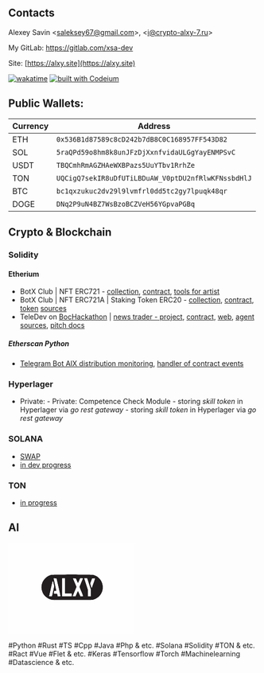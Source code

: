 ## Contacts

Alexey Savin &lt;saleksey67@gmail.com&gt;, &lt;i@crypto-alxy-7.ru&gt;

My GitLab: https://gitlab.com/xsa-dev

Site: [https://alxy.site](https://alxy.site)

[![wakatime](https://wakatime.com/badge/user/90c47d91-7105-492d-abab-e04830b3dc81.svg)](https://wakatime.com/@90c47d91-7105-492d-abab-e04830b3dc81)
[![built with Codeium](https://codeium.com/badges/main)](https://codeium.com)

## Public Wallets:

| Currency | Address                                              |
|----------|------------------------------------------------------|
| ETH      | `0x536B1d87589c8cD242b7dB8C0C168957FF543D82`         |
| SOL      | `5raQPd59o8hm8k8unJFzDjXxnfvidaULGgYayENMPSvC`       |
| USDT     | `TBQCmhRmAGZHAeWXBPazs5UuYTbv1RrhZe`                 |
| TON      | `UQCigQ7sekIR8uDfUTiLBDuAW_V0ptDU2nfRlwKFNssbdHlJ`   |
| BTC      | `bc1qxzukuc2dv29l9lvmfrl0dd5tc2gy7lpuqk48qr`         |
| DOGE     | `DNq2P9uN4BZ7WsBzoBCZVeH56YGpvaPGBq`                 |

## Crypto & Blockchain

### Solidity

#### Etherium
- BotX Club | NFT ERC721 - [collection](https://opensea.io/collection/bot-x), [contract](https://etherscan.io/token/0x3f948349daab5607c8ec3e7a6cdca9f825aa8e1c#readContract), [tools for artist](http://localhost)
- BotX Club | NFT ERC721A | Staking Token ERC20 - [collection](https://opensea.io/collection/botx-club), [contract](https://etherscan.io/address/0xe017f96e960120f62f4a9dd8780ce7ca5c4d1504#code), [token](https://etherscan.io/token/0xe017f96e960120f62f4a9dd8780ce7ca5c4d1504) [sources](https://github.com/DreamDev0122/Botx-Code)
- TeleDev on [BocHackathon](https://github.com/BocHackathon-4-0) | [news trader - project](https://github.com/BocHackathon-4-0/news-trader), [contract](https://github.com/BocHackathon-4-0/news-trader/tree/main/blockchain), [web](https://github.com/BocHackathon-4-0/news-trader/tree/main/web), [agent sources](https://github.com/BocHackathon-4-0/news-trader/tree/updates-after-hackatone/agents), [pitch docs](https://github.com/BocHackathon-4-0/news-trader/blob/main/docs/pich_docs/pitch.md)

##### Etherscan Python
- [Telegram Bot AIX distribution monitoring](https://t.me/c/1687650710/1882), [handler of contract events](https://etherscan.io/address/0xaBE235136562a5C2B02557E1CaE7E8c85F2a5da0)

### Hyperlager
- Private: - Private: Competence Check Module - storing _skill token_ in Hyperlager via _go rest gateway_ - storing <i>skill token</i> in Hyperlager via <i>go rest gateway</i>

### SOLANA
- [SWAP](https://t.me/bondexbot)
- [in dev progress](https://solscan.io/tx/5uLg3LyeRDAAKFbSXxRewn5AzmM8CsErnuXBvjBS6VC42A78cT4M96zFUBzTGygjUjA5zPwttaM8iwAxVq3TvEcR?cluster=devnet)

### TON
- [in progress](https://tonsandbox.com/explorer/address/kQDUe600N-kN8bYgFMstDeyL5yWvjx05k-9QFP4n2iDVWdSz)

## AI
<svg xmlns="http://www.w3.org/2000/svg" width="50%" viewBox="0 0 558 408">
<g>
<path d="M 295.63,141.96 L 301.11,141.97 L 312.00,142.00 L 317.24,142.02 L 327.57,142.08 L 332.41,142.11 L 337.20,142.15 L 339.49,142.17 L 344.01,142.21 L 346.15,142.24 L 350.36,142.29 L 352.34,142.31 L 356.20,142.37 L 357.98,142.40 L 361.45,142.46 L 363.03,142.49 L 366.07,142.56 L 367.42,142.60 L 369.99,142.67 L 371.09,142.71 L 373.15,142.79 L 373.98,142.83 L 375.50,142.91 L 376.04,142.96 L 376.97,143.05 L 377.20,143.10 L 381.84,144.29 L 384.85,145.29 L 386.31,145.88 L 389.20,147.15 L 390.59,147.87 L 393.35,149.38 L 394.67,150.22 L 397.28,151.96 L 398.53,152.91 L 400.98,154.87 L 402.15,155.92 L 406.63,160.33 L 408.59,162.80 L 412.31,167.91 L 413.84,170.68 L 415.33,173.48 L 415.99,174.93 L 417.24,177.86 L 417.78,179.37 L 418.79,182.41 L 419.20,183.96 L 419.96,187.09 L 420.23,188.68 L 420.72,191.89 L 420.87,193.52 L 421.08,196.79 L 421.07,198.45 L 420.72,205.78 L 420.13,210.29 L 419.65,212.42 L 418.54,216.61 L 417.78,218.65 L 416.12,222.71 L 415.06,224.76 L 411.91,230.17 L 409.57,233.56 L 408.28,235.13 L 405.63,238.20 L 404.20,239.62 L 401.25,242.37 L 399.67,243.62 L 396.44,246.03 L 394.73,247.11 L 391.23,249.19 L 389.38,250.09 L 385.62,251.82 L 383.64,252.55 L 379.63,253.91 L 377.54,254.45 L 376.13,254.77 L 375.15,254.90 L 374.12,255.03 L 373.50,255.09 L 372.20,255.21 L 371.44,255.26 L 369.82,255.36 L 368.87,255.40 L 366.88,255.49 L 365.73,255.52 L 363.31,255.59 L 361.92,255.63 L 359.01,255.68 L 357.36,255.71 L 353.91,255.76 L 351.97,255.78 L 347.93,255.81 L 345.67,255.83 L 340.98,255.86 L 338.37,255.87 L 332.97,255.89 L 329.99,255.89 L 323.84,255.90 L 320.45,255.90 L 313.48,255.91 L 309.67,255.91 L 301.83,255.90 L 297.56,255.90 L 288.79,255.89 L 284.04,255.88 L 266.41,255.85 L 255.17,255.82 L 249.89,255.80 L 244.67,255.78 L 242.16,255.77 L 237.21,255.75 L 234.84,255.74 L 230.19,255.72 L 227.98,255.71 L 223.66,255.68 L 221.63,255.67 L 217.66,255.64 L 215.82,255.63 L 212.25,255.60 L 210.62,255.59 L 207.47,255.56 L 206.06,255.55 L 203.36,255.52 L 202.18,255.50 L 199.96,255.47 L 199.05,255.46 L 197.34,255.43 L 196.69,255.41 L 195.53,255.38 L 195.16,255.37 L 194.57,255.34 L 194.50,255.32 L 187.94,253.47 L 183.68,251.89 L 181.63,250.95 L 177.58,248.95 L 175.66,247.80 L 171.86,245.41 L 170.08,244.09 L 166.60,241.35 L 164.99,239.87 L 161.87,236.82 L 160.46,235.19 L 157.74,231.88 L 156.55,230.13 L 154.30,226.57 L 153.36,224.72 L 152.12,222.00 L 151.33,219.98 L 150.95,218.89 L 149.51,214.35 L 148.92,211.99 L 147.86,207.26 L 147.53,205.05 L 147.23,202.89 L 147.15,201.88 L 147.01,199.95 L 147.02,199.09 L 147.14,196.38 L 147.32,194.27 L 147.45,193.15 L 147.74,190.88 L 147.91,189.79 L 148.28,187.65 L 148.47,186.71 L 150.76,178.99 L 152.89,174.01 L 154.22,171.64 L 157.04,166.99 L 158.69,164.82 L 162.14,160.57 L 164.06,158.64 L 168.04,154.89 L 170.19,153.24 L 174.60,150.09 L 176.94,148.76 L 181.71,146.29 L 184.19,145.34 L 189.22,143.63 L 191.80,143.10 L 192.96,142.96 L 194.19,142.87 L 195.02,142.83 L 196.81,142.75 L 197.91,142.71 L 200.24,142.63 L 201.58,142.60 L 204.40,142.53 L 205.97,142.49 L 209.23,142.43 L 211.02,142.40 L 214.69,142.34 L 216.66,142.31 L 220.70,142.26 L 222.85,142.24 L 227.21,142.19 L 229.51,142.17 L 234.16,142.13 L 236.59,142.11 L 246.52,142.05 L 251.76,142.02 L 262.41,141.98 L 267.89,141.97 L 278.94,141.95 L 284.50,141.95 M 197.43,172.23 L 197.18,172.98 L 196.88,174.07 L 196.67,174.89 L 196.21,176.69 L 195.93,177.84 L 195.34,180.27 L 195.00,181.69 L 194.30,184.67 L 193.91,186.33 L 193.11,189.77 L 192.68,191.63 L 191.81,195.43 L 191.35,197.44 L 190.42,201.53 L 189.95,203.65 L 187.22,215.81 L 186.38,219.53 L 186.00,221.25 L 185.24,224.60 L 184.91,226.10 L 184.26,228.98 L 183.98,230.21 L 183.46,232.52 L 183.25,233.44 L 182.87,235.11 L 182.74,235.67 L 182.53,236.60 L 182.50,236.75 L 182.29,237.69 L 182.33,238.00 L 182.54,238.53 L 182.89,238.68 L 183.79,238.91 L 184.61,238.95 L 185.49,238.98 L 186.03,238.99 L 187.21,239.00 L 187.91,239.00 L 190.89,238.93 L 192.31,238.79 L 192.79,238.65 L 193.62,238.35 L 193.87,238.12 L 194.28,237.60 L 194.39,237.25 L 194.58,236.48 L 194.80,235.58 L 194.94,234.95 L 195.26,233.59 L 195.45,232.75 L 195.85,230.99 L 196.07,229.98 L 196.54,227.88 L 196.80,226.72 L 197.33,224.35 L 197.61,223.07 L 198.78,217.78 L 199.39,214.96 L 203.88,194.42 L 201.56,183.66 L 200.77,180.09 L 200.31,178.08 L 200.11,177.25 L 199.72,175.71 L 199.55,175.10 L 199.21,173.98 L 199.06,173.56 L 198.77,172.81 L 198.63,172.57 L 198.36,172.15 L 198.23,172.06 L 197.72,171.95 M 204.75,159.09 L 203.33,159.14 L 202.94,159.24 L 202.35,159.51 L 202.28,159.74 L 202.27,160.29 L 202.39,160.70 L 202.66,161.74 L 202.95,162.92 L 203.13,163.73 L 203.54,165.48 L 203.78,166.53 L 204.28,168.76 L 204.56,170.02 L 205.15,172.62 L 205.46,174.04 L 206.10,176.93 L 206.44,178.46 L 207.81,184.73 L 208.51,187.94 L 209.90,194.34 L 210.55,197.34 L 211.18,200.29 L 211.48,201.67 L 212.05,204.35 L 212.31,205.56 L 212.79,207.88 L 213.00,208.88 L 213.39,210.75 L 213.54,211.48 L 213.80,212.80 L 213.88,213.23 L 214.00,213.92 L 214.00,213.99 L 213.65,214.38 L 213.10,214.61 L 212.70,214.70 L 210.80,215.00 L 205.17,215.00 L 204.08,220.05 L 203.32,223.89 L 203.14,224.91 L 203.09,225.28 L 203.00,225.92 L 203.00,226.05 L 203.58,226.42 L 204.50,226.63 L 205.16,226.72 L 206.62,226.88 L 207.50,226.92 L 209.35,227.00 L 217.73,227.00 L 219.00,233.00 L 220.27,239.00 L 225.67,239.00 L 227.98,238.92 L 229.27,238.78 L 229.77,238.67 L 230.68,238.43 L 230.98,238.27 L 231.47,237.94 L 231.55,237.74 L 231.55,237.41 L 231.51,237.00 L 231.46,236.70 L 231.23,235.27 L 231.04,234.21 L 230.59,231.89 L 230.30,230.44 L 229.67,227.34 L 229.29,225.54 L 228.49,221.78 L 228.04,219.69 L 227.10,215.37 L 226.58,213.03 L 225.52,208.26 L 224.95,205.75 L 223.79,200.64 L 223.18,197.99 L 214.34,159.50 L 208.08,159.20 L 206.20,159.12 L 205.17,159.09 M 240.00,159.00 L 240.00,239.00 L 282.00,239.00 L 282.00,227.00 L 252.00,227.00 L 252.00,159.00 M 320.22,159.00 L 315.38,169.97 L 313.44,174.17 L 312.26,176.57 L 311.76,177.50 L 310.82,179.16 L 310.50,179.63 L 310.19,180.04 L 310.08,180.14 L 309.89,180.27 L 309.85,180.22 L 309.62,179.87 L 309.39,179.45 L 309.23,179.15 L 308.53,177.74 L 308.07,176.77 L 307.08,174.67 L 306.52,173.44 L 305.36,170.88 L 304.76,169.50 L 300.36,159.50 L 294.09,159.20 L 291.69,159.15 L 290.33,159.18 L 289.81,159.22 L 288.87,159.33 L 288.61,159.41 L 288.24,159.59 L 288.31,159.70 L 288.56,160.24 L 288.88,160.95 L 289.10,161.46 L 289.59,162.60 L 289.89,163.30 L 290.54,164.80 L 290.91,165.67 L 291.68,167.49 L 292.10,168.50 L 292.98,170.58 L 293.45,171.70 L 295.41,176.38 L 296.47,178.91 L 304.14,197.32 L 295.57,217.59 L 292.24,225.51 L 291.24,227.90 L 290.79,229.00 L 289.91,231.14 L 289.52,232.08 L 288.78,233.89 L 288.47,234.65 L 287.89,236.08 L 287.68,236.63 L 287.29,237.62 L 287.17,237.94 L 287.00,238.43 L 287.00,238.47 L 287.17,238.63 L 287.48,238.69 L 288.25,238.80 L 288.81,238.83 L 290.03,238.87 L 290.76,238.86 L 292.30,238.84 L 293.15,238.80 L 299.29,238.50 L 304.36,226.75 L 306.38,222.19 L 307.62,219.52 L 308.14,218.45 L 309.10,216.52 L 309.44,215.93 L 309.75,215.40 L 309.87,215.24 L 310.06,215.00 L 310.11,215.00 L 310.35,215.24 L 310.61,215.64 L 310.79,215.95 L 311.16,216.62 L 311.39,217.06 L 311.86,217.98 L 312.13,218.52 L 313.28,220.91 L 313.95,222.34 L 315.32,225.35 L 316.04,227.00 L 321.30,239.00 L 326.59,239.00 L 330.50,238.72 L 331.48,238.53 L 331.82,238.42 L 332.39,238.18 L 332.47,238.05 L 332.42,237.47 L 332.22,236.71 L 332.05,236.16 L 331.65,234.96 L 331.39,234.21 L 330.82,232.63 L 330.47,231.71 L 329.75,229.80 L 329.33,228.74 L 328.47,226.55 L 328.00,225.37 L 325.99,220.46 L 324.86,217.80 L 321.69,210.19 L 320.74,207.85 L 320.30,206.77 L 319.47,204.67 L 319.10,203.73 L 318.41,201.92 L 318.12,201.15 L 317.58,199.69 L 317.38,199.11 L 317.02,198.05 L 316.92,197.70 L 316.77,197.10 L 316.77,197.00 L 316.94,196.35 L 317.19,195.60 L 317.38,195.08 L 317.80,193.94 L 318.06,193.25 L 318.62,191.79 L 318.95,190.95 L 320.39,187.33 L 321.25,185.22 L 323.05,180.84 L 324.04,178.50 L 326.86,171.80 L 328.55,167.78 L 329.24,166.13 L 329.91,164.54 L 330.19,163.86 L 330.73,162.58 L 330.94,162.08 L 331.33,161.16 L 331.45,160.85 L 331.67,160.34 L 331.70,160.25 L 331.62,159.67 L 331.19,159.38 L 330.75,159.28 L 329.74,159.11 L 328.99,159.07 L 327.32,159.00 M 338.25,159.00 L 354.98,210.50 L 354.99,224.75 L 355.00,239.00 L 367.00,239.00 L 367.00,208.12 L 350.92,159.00 M 380.70,159.16 L 379.86,159.20 L 373.71,159.50 L 369.40,170.69 L 365.09,181.88 L 367.64,190.69 L 368.67,194.18 L 369.31,196.28 L 369.59,197.15 L 370.11,198.76 L 370.30,199.30 L 370.63,200.20 L 370.70,200.32 L 371.00,200.70 L 371.16,200.78 L 371.48,200.86 L 371.58,200.75 L 371.83,200.21 L 372.14,199.44 L 372.36,198.87 L 372.83,197.63 L 373.11,196.85 L 373.72,195.20 L 374.06,194.26 L 374.78,192.29 L 375.17,191.20 L 375.96,188.98 L 376.38,187.80 L 378.11,182.94 L 379.00,180.42 L 380.76,175.39 L 381.58,173.02 L 383.17,168.43 L 383.82,166.51 L 384.45,164.66 L 384.72,163.86 L 385.21,162.37 L 385.40,161.78 L 385.74,160.72 L 385.84,160.37 L 386.00,159.81 L 386.00,159.75 L 385.52,159.45 L 384.75,159.29 L 384.20,159.24 L 382.98,159.16 L 382.24,159.15 Z" fill="rgb(34,30,31)"/>
<path d="M 0.00,204.00 L 0.00,0.00 L 279.00,0.00 L 558.00,0.00 L 558.00,204.00 L 558.00,408.00 L 279.00,408.00 L 0.00,408.00 L 0.00,204.00 M 377.54,254.45 L 379.63,253.91 L 383.64,252.55 L 385.62,251.82 L 389.38,250.09 L 391.23,249.19 L 394.73,247.11 L 396.44,246.03 L 399.67,243.62 L 401.25,242.37 L 404.20,239.62 L 405.63,238.20 L 408.28,235.13 L 409.57,233.56 L 411.91,230.17 L 415.06,224.76 L 416.12,222.71 L 417.78,218.65 L 418.54,216.61 L 419.65,212.42 L 420.13,210.29 L 420.72,205.78 L 421.07,198.45 L 421.08,196.79 L 420.87,193.52 L 420.72,191.89 L 420.23,188.68 L 419.96,187.09 L 419.20,183.96 L 418.79,182.41 L 417.78,179.37 L 417.24,177.86 L 415.99,174.93 L 415.33,173.48 L 413.84,170.68 L 412.31,167.91 L 408.59,162.80 L 406.63,160.33 L 402.15,155.92 L 400.98,154.87 L 398.53,152.91 L 397.28,151.96 L 394.67,150.22 L 393.35,149.38 L 390.59,147.87 L 389.20,147.15 L 386.31,145.88 L 384.85,145.29 L 381.84,144.29 L 377.20,143.10 L 376.97,143.05 L 376.04,142.96 L 375.50,142.91 L 373.98,142.83 L 373.15,142.79 L 371.09,142.71 L 369.99,142.67 L 367.42,142.60 L 366.07,142.56 L 363.03,142.49 L 361.45,142.46 L 357.98,142.40 L 356.20,142.37 L 352.34,142.31 L 350.36,142.29 L 346.15,142.24 L 344.01,142.21 L 339.49,142.17 L 337.20,142.15 L 332.41,142.11 L 327.57,142.08 L 317.24,142.02 L 312.00,142.00 L 301.11,141.97 L 295.63,141.96 L 284.50,141.95 L 278.94,141.95 L 267.89,141.97 L 262.41,141.98 L 251.76,142.02 L 246.52,142.05 L 236.59,142.11 L 234.16,142.13 L 229.51,142.17 L 227.21,142.19 L 222.85,142.24 L 220.70,142.26 L 216.66,142.31 L 214.69,142.34 L 211.02,142.40 L 209.23,142.43 L 205.97,142.49 L 204.40,142.53 L 201.58,142.60 L 200.24,142.63 L 197.91,142.71 L 196.81,142.75 L 195.02,142.83 L 194.19,142.87 L 192.96,142.96 L 191.80,143.10 L 189.22,143.63 L 184.19,145.34 L 181.71,146.29 L 176.94,148.76 L 174.60,150.09 L 170.19,153.24 L 168.04,154.89 L 164.06,158.64 L 162.14,160.57 L 158.69,164.82 L 157.04,166.99 L 154.22,171.64 L 152.89,174.01 L 150.76,178.99 L 148.47,186.71 L 148.28,187.65 L 147.91,189.79 L 147.74,190.88 L 147.45,193.15 L 147.32,194.27 L 147.14,196.38 L 147.02,199.09 L 147.01,199.95 L 147.15,201.88 L 147.23,202.89 L 147.53,205.05 L 147.86,207.26 L 148.92,211.99 L 149.51,214.35 L 150.95,218.89 L 151.33,219.98 L 152.12,222.00 L 153.36,224.72 L 154.30,226.57 L 156.55,230.13 L 157.74,231.88 L 160.46,235.19 L 161.87,236.82 L 164.99,239.87 L 166.60,241.35 L 170.08,244.09 L 171.86,245.41 L 175.66,247.80 L 177.58,248.95 L 181.63,250.95 L 183.68,251.89 L 187.94,253.47 L 194.50,255.32 L 194.57,255.34 L 195.16,255.37 L 195.53,255.38 L 196.69,255.41 L 197.34,255.43 L 199.05,255.46 L 199.96,255.47 L 202.18,255.50 L 203.36,255.52 L 206.06,255.55 L 207.47,255.56 L 210.62,255.59 L 212.25,255.60 L 215.82,255.63 L 217.66,255.64 L 221.63,255.67 L 223.66,255.68 L 227.98,255.71 L 230.19,255.72 L 234.84,255.74 L 237.21,255.75 L 242.16,255.77 L 244.67,255.78 L 249.89,255.80 L 255.17,255.82 L 266.41,255.85 L 284.04,255.88 L 288.79,255.89 L 297.56,255.90 L 301.83,255.90 L 309.67,255.91 L 313.48,255.91 L 320.45,255.90 L 323.84,255.90 L 329.99,255.89 L 332.97,255.89 L 338.37,255.87 L 340.98,255.86 L 345.67,255.83 L 347.93,255.81 L 351.97,255.78 L 353.91,255.76 L 357.36,255.71 L 359.01,255.68 L 361.92,255.63 L 363.31,255.59 L 365.73,255.52 L 366.88,255.49 L 368.87,255.40 L 369.82,255.36 L 371.44,255.26 L 372.20,255.21 L 373.50,255.09 L 374.12,255.03 L 375.15,254.90 L 376.13,254.77 M 182.50,236.75 L 182.53,236.60 L 182.74,235.67 L 182.87,235.11 L 183.25,233.44 L 183.46,232.52 L 183.98,230.21 L 184.26,228.98 L 184.91,226.10 L 185.24,224.60 L 186.00,221.25 L 186.38,219.53 L 187.22,215.81 L 189.95,203.65 L 190.42,201.53 L 191.35,197.44 L 191.81,195.43 L 192.68,191.63 L 193.11,189.77 L 193.91,186.33 L 194.30,184.67 L 195.00,181.69 L 195.34,180.27 L 195.93,177.84 L 196.21,176.69 L 196.67,174.89 L 196.88,174.07 L 197.18,172.98 L 197.43,172.23 L 197.72,171.95 L 198.23,172.06 L 198.36,172.15 L 198.63,172.57 L 198.77,172.81 L 199.06,173.56 L 199.21,173.98 L 199.55,175.10 L 199.72,175.71 L 200.11,177.25 L 200.31,178.08 L 200.77,180.09 L 201.56,183.66 L 203.88,194.42 L 199.39,214.96 L 198.78,217.78 L 197.61,223.07 L 197.33,224.35 L 196.80,226.72 L 196.54,227.88 L 196.07,229.98 L 195.85,230.99 L 195.45,232.75 L 195.26,233.59 L 194.94,234.95 L 194.80,235.58 L 194.58,236.48 L 194.39,237.25 L 194.28,237.60 L 193.87,238.12 L 193.62,238.35 L 192.79,238.65 L 192.31,238.79 L 190.89,238.93 L 187.91,239.00 L 187.21,239.00 L 186.03,238.99 L 185.49,238.98 L 184.61,238.95 L 183.79,238.91 L 182.89,238.68 L 182.54,238.53 L 182.33,238.00 L 182.29,237.69 M 219.00,233.00 L 217.73,227.00 L 210.36,227.00 L 209.35,227.00 L 207.50,226.92 L 206.62,226.88 L 205.16,226.72 L 204.50,226.63 L 203.58,226.42 L 203.00,226.05 L 203.00,225.92 L 203.09,225.28 L 203.14,224.91 L 203.32,223.89 L 204.08,220.05 L 205.17,215.00 L 209.58,215.00 L 210.80,215.00 L 212.70,214.70 L 213.10,214.61 L 213.65,214.38 L 214.00,213.99 L 214.00,213.92 L 213.88,213.23 L 213.80,212.80 L 213.54,211.48 L 213.39,210.75 L 213.00,208.88 L 212.79,207.88 L 212.31,205.56 L 212.05,204.35 L 211.48,201.67 L 211.18,200.29 L 210.55,197.34 L 209.90,194.34 L 208.51,187.94 L 207.81,184.73 L 206.44,178.46 L 206.10,176.93 L 205.46,174.04 L 205.15,172.62 L 204.56,170.02 L 204.28,168.76 L 203.78,166.53 L 203.54,165.48 L 203.13,163.73 L 202.95,162.92 L 202.66,161.74 L 202.39,160.70 L 202.27,160.29 L 202.28,159.74 L 202.35,159.51 L 202.94,159.24 L 203.33,159.14 L 204.75,159.09 L 205.17,159.09 L 206.20,159.12 L 208.08,159.20 L 214.34,159.50 L 223.18,197.99 L 223.79,200.64 L 224.95,205.75 L 225.52,208.26 L 226.58,213.03 L 227.10,215.37 L 228.04,219.69 L 228.49,221.78 L 229.29,225.54 L 229.67,227.34 L 230.30,230.44 L 230.59,231.89 L 231.04,234.21 L 231.23,235.27 L 231.46,236.70 L 231.51,237.00 L 231.55,237.41 L 231.55,237.74 L 231.47,237.94 L 230.98,238.27 L 230.68,238.43 L 229.77,238.67 L 229.27,238.78 L 227.98,238.92 L 225.67,239.00 L 220.27,239.00 L 219.00,233.00 M 240.00,199.00 L 240.00,159.00 L 246.00,159.00 L 252.00,159.00 L 252.00,193.00 L 252.00,227.00 L 267.00,227.00 L 282.00,227.00 L 282.00,233.00 L 282.00,239.00 L 261.00,239.00 L 240.00,239.00 L 240.00,199.00 M 287.00,238.47 L 287.00,238.43 L 287.17,237.94 L 287.29,237.62 L 287.68,236.63 L 287.89,236.08 L 288.47,234.65 L 288.78,233.89 L 289.52,232.08 L 289.91,231.14 L 290.79,229.00 L 291.24,227.90 L 292.24,225.51 L 295.57,217.59 L 304.14,197.32 L 296.47,178.91 L 295.41,176.38 L 293.45,171.70 L 292.98,170.58 L 292.10,168.50 L 291.68,167.49 L 290.91,165.67 L 290.54,164.80 L 289.89,163.30 L 289.59,162.60 L 289.10,161.46 L 288.88,160.95 L 288.56,160.24 L 288.31,159.70 L 288.24,159.59 L 288.61,159.41 L 288.87,159.33 L 289.81,159.22 L 290.33,159.18 L 291.69,159.15 L 294.09,159.20 L 300.36,159.50 L 304.76,169.50 L 305.36,170.88 L 306.52,173.44 L 307.08,174.67 L 308.07,176.77 L 308.53,177.74 L 309.23,179.15 L 309.39,179.45 L 309.62,179.87 L 309.85,180.22 L 309.89,180.27 L 310.08,180.14 L 310.19,180.04 L 310.50,179.63 L 310.82,179.16 L 311.76,177.50 L 312.26,176.57 L 313.44,174.17 L 315.38,169.97 L 320.22,159.00 L 326.22,159.00 L 327.32,159.00 L 328.99,159.07 L 329.74,159.11 L 330.75,159.28 L 331.19,159.38 L 331.62,159.67 L 331.70,160.25 L 331.67,160.34 L 331.45,160.85 L 331.33,161.16 L 330.94,162.08 L 330.73,162.58 L 330.19,163.86 L 329.91,164.54 L 329.24,166.13 L 328.55,167.78 L 326.86,171.80 L 324.04,178.50 L 323.05,180.84 L 321.25,185.22 L 320.39,187.33 L 318.95,190.95 L 318.62,191.79 L 318.06,193.25 L 317.80,193.94 L 317.38,195.08 L 317.19,195.60 L 316.94,196.35 L 316.77,197.00 L 316.77,197.10 L 316.92,197.70 L 317.02,198.05 L 317.38,199.11 L 317.58,199.69 L 318.12,201.15 L 318.41,201.92 L 319.10,203.73 L 319.47,204.67 L 320.30,206.77 L 320.74,207.85 L 321.69,210.19 L 324.86,217.80 L 325.99,220.46 L 328.00,225.37 L 328.47,226.55 L 329.33,228.74 L 329.75,229.80 L 330.47,231.71 L 330.82,232.63 L 331.39,234.21 L 331.65,234.96 L 332.05,236.16 L 332.22,236.71 L 332.42,237.47 L 332.47,238.05 L 332.39,238.18 L 331.82,238.42 L 331.48,238.53 L 330.50,238.72 L 326.59,239.00 L 321.30,239.00 L 316.04,227.00 L 315.32,225.35 L 313.95,222.34 L 313.28,220.91 L 312.13,218.52 L 311.86,217.98 L 311.39,217.06 L 311.16,216.62 L 310.79,215.95 L 310.61,215.64 L 310.35,215.24 L 310.11,215.00 L 310.06,215.00 L 309.87,215.24 L 309.75,215.40 L 309.44,215.93 L 309.10,216.52 L 308.14,218.45 L 307.62,219.52 L 306.38,222.19 L 304.36,226.75 L 299.29,238.50 L 293.15,238.80 L 292.30,238.84 L 290.76,238.86 L 290.03,238.87 L 288.81,238.83 L 288.25,238.80 L 287.48,238.69 L 287.17,238.63 M 354.99,224.75 L 354.98,210.50 L 346.62,184.75 L 338.25,159.00 L 344.59,159.00 L 350.92,159.00 L 358.96,183.56 L 367.00,208.12 L 367.00,223.56 L 367.00,239.00 L 361.00,239.00 L 355.00,239.00 L 354.99,224.75 M 370.70,200.32 L 370.63,200.20 L 370.30,199.30 L 370.11,198.76 L 369.59,197.15 L 369.31,196.28 L 368.67,194.18 L 367.64,190.69 L 365.09,181.88 L 369.40,170.69 L 373.71,159.50 L 379.86,159.20 L 380.70,159.16 L 382.24,159.15 L 382.98,159.16 L 384.20,159.24 L 384.75,159.29 L 385.52,159.45 L 386.00,159.75 L 386.00,159.81 L 385.84,160.37 L 385.74,160.72 L 385.40,161.78 L 385.21,162.37 L 384.72,163.86 L 384.45,164.66 L 383.82,166.51 L 383.17,168.43 L 381.58,173.02 L 380.76,175.39 L 379.00,180.42 L 378.11,182.94 L 376.38,187.80 L 375.96,188.98 L 375.17,191.20 L 374.78,192.29 L 374.06,194.26 L 373.72,195.20 L 373.11,196.85 L 372.83,197.63 L 372.36,198.87 L 372.14,199.44 L 371.83,200.21 L 371.58,200.75 L 371.48,200.86 L 371.16,200.78 L 371.00,200.70 Z" fill="rgb(254,254,254)"/>
</g>
</svg>

#Python #Rust #TS #Cpp #Java #Php & etc.
#Solana #Solidity #TON & etc.
#Ract #Vue #Flet & etc.
#Keras #Tensorflow #Torch #Machinelearning #Datascience & etc.
